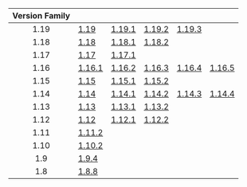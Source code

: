 | Version Family | | | | | |
|:---:|---|---|---|---|---|
| 1.19 | [1.19](https://github.com/BaldGang/spigot-build/releases/download/20221225/spigot-1.19.jar) | [1.19.1](https://github.com/BaldGang/spigot-build/releases/download/20221225/spigot-1.19.1.jar) | [1.19.2](https://github.com/BaldGang/spigot-build/releases/download/20221225/spigot-1.19.2.jar) | [1.19.3](https://github.com/BaldGang/spigot-build/releases/download/20221225/spigot-1.19.3.jar) | |
| 1.18 | [1.18](https://github.com/BaldGang/spigot-build/releases/download/20221225/spigot-1.18.jar) | [1.18.1](https://github.com/BaldGang/spigot-build/releases/download/20221225/spigot-1.18.1.jar) | [1.18.2](https://github.com/BaldGang/spigot-build/releases/download/20221225/spigot-1.18.2.jar) | | |
| 1.17 | [1.17](https://github.com/BaldGang/spigot-build/releases/download/20221225/spigot-1.17.jar) | [1.17.1](https://github.com/BaldGang/spigot-build/releases/download/20221225/spigot-1.17.1.jar) | | | |
| 1.16 | [1.16.1](https://github.com/BaldGang/spigot-build/releases/download/20221225/spigot-1.16.1.jar) | [1.16.2](https://github.com/BaldGang/spigot-build/releases/download/20221225/spigot-1.16.2.jar) | [1.16.3](https://github.com/BaldGang/spigot-build/releases/download/20221225/spigot-1.16.3.jar) | [1.16.4](https://github.com/BaldGang/spigot-build/releases/download/20221225/spigot-1.16.4.jar) | [1.16.5](https://github.com/BaldGang/spigot-build/releases/download/20221225/spigot-1.16.5.jar) |
| 1.15 | [1.15](https://github.com/BaldGang/spigot-build/releases/download/20221225/spigot-1.15.jar) | [1.15.1](https://github.com/BaldGang/spigot-build/releases/download/20221225/spigot-1.15.1.jar) | [1.15.2](https://github.com/BaldGang/spigot-build/releases/download/20221225/spigot-1.15.2.jar) | | |
| 1.14 | [1.14](https://github.com/BaldGang/spigot-build/releases/download/20221225/spigot-1.14.jar) | [1.14.1](https://github.com/BaldGang/spigot-build/releases/download/20221225/spigot-1.14.1.jar) | [1.14.2](https://github.com/BaldGang/spigot-build/releases/download/20221225/spigot-1.14.2.jar) | [1.14.3](https://github.com/BaldGang/spigot-build/releases/download/20221225/spigot-1.14.3.jar) | [1.14.4](https://github.com/BaldGang/spigot-build/releases/download/20221225/spigot-1.14.4.jar) |
| 1.13 | [1.13](https://github.com/BaldGang/spigot-build/releases/download/20221225/spigot-1.13.jar) | [1.13.1](https://github.com/BaldGang/spigot-build/releases/download/20221225/spigot-1.13.1.jar) | [1.13.2](https://github.com/BaldGang/spigot-build/releases/download/20221225/spigot-1.13.2.jar) | | |
| 1.12 | [1.12](https://github.com/BaldGang/spigot-build/releases/download/20221225/spigot-1.12.jar) | [1.12.1](https://github.com/BaldGang/spigot-build/releases/download/20221225/spigot-1.12.1.jar) | [1.12.2](https://github.com/BaldGang/spigot-build/releases/download/20221225/spigot-1.12.2.jar) | | |
| 1.11 | [1.11.2](https://github.com/BaldGang/spigot-build/releases/download/20221225/spigot-1.11.2.jar) | | | | |
| 1.10 | [1.10.2](https://github.com/BaldGang/spigot-build/releases/download/20221225/spigot-1.10.2.jar) | | | | |
| 1.9 | [1.9.4](https://github.com/BaldGang/spigot-build/releases/download/20221225/spigot-1.9.4.jar) | | | | |
| 1.8 | [1.8.8](https://github.com/BaldGang/spigot-build/releases/download/20221225/spigot-1.8.8.jar) | | | | |
